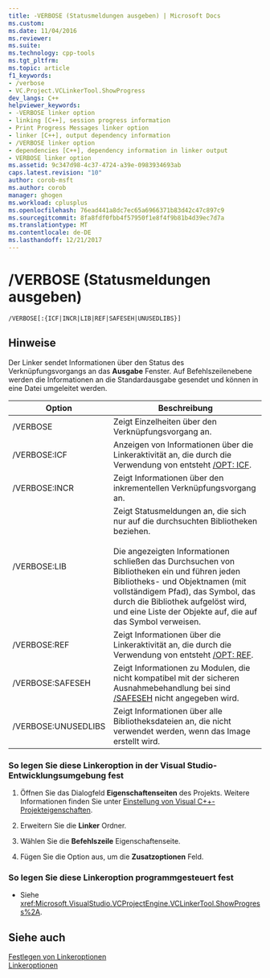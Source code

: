 ```yaml
---
title: -VERBOSE (Statusmeldungen ausgeben) | Microsoft Docs
ms.custom: 
ms.date: 11/04/2016
ms.reviewer: 
ms.suite: 
ms.technology: cpp-tools
ms.tgt_pltfrm: 
ms.topic: article
f1_keywords:
- /verbose
- VC.Project.VCLinkerTool.ShowProgress
dev_langs: C++
helpviewer_keywords:
- -VERBOSE linker option
- linking [C++], session progress information
- Print Progress Messages linker option
- linker [C++], output dependency information
- /VERBOSE linker option
- dependencies [C++], dependency information in linker output
- VERBOSE linker option
ms.assetid: 9c347d98-4c37-4724-a39e-0983934693ab
caps.latest.revision: "10"
author: corob-msft
ms.author: corob
manager: ghogen
ms.workload: cplusplus
ms.openlocfilehash: 76ead441a8dc7ec65a6966371b83d42c47c897c9
ms.sourcegitcommit: 8fa8fdf0fbb4f57950f1e8f4f9b81b4d39ec7d7a
ms.translationtype: MT
ms.contentlocale: de-DE
ms.lasthandoff: 12/21/2017
---
```

# <a name="verbose-print-progress-messages"></a>/VERBOSE (Statusmeldungen ausgeben)
```  
/VERBOSE[:{ICF|INCR|LIB|REF|SAFESEH|UNUSEDLIBS}]  
```  
  
## <a name="remarks"></a>Hinweise  
 Der Linker sendet Informationen über den Status des Verknüpfungsvorgangs an das **Ausgabe** Fenster. Auf Befehlszeilenebene werden die Informationen an die Standardausgabe gesendet und können in eine Datei umgeleitet werden.  
  
|Option|Beschreibung|  
|------------|-----------------|  
|/VERBOSE|Zeigt Einzelheiten über den Verknüpfungsvorgang an.|  
|/VERBOSE:ICF|Anzeigen von Informationen über die Linkeraktivität an, die durch die Verwendung von entsteht [/OPT: ICF](../../build/reference/opt-optimizations.md).|  
|/VERBOSE:INCR|Zeigt Informationen über den inkrementellen Verknüpfungsvorgang an.|  
|/VERBOSE:LIB|Zeigt Statusmeldungen an, die sich nur auf die durchsuchten Bibliotheken beziehen.<br /><br /> Die angezeigten Informationen schließen das Durchsuchen von Bibliotheken ein und führen jeden Bibliotheks- und Objektnamen (mit vollständigem Pfad), das Symbol, das durch die Bibliothek aufgelöst wird, und eine Liste der Objekte auf, die auf das Symbol verweisen.|  
|/VERBOSE:REF|Zeigt Informationen über die Linkeraktivität an, die durch die Verwendung von entsteht [/OPT: REF](../../build/reference/opt-optimizations.md).|  
|/VERBOSE:SAFESEH|Zeigt Informationen zu Modulen, die nicht kompatibel mit der sicheren Ausnahmebehandlung bei sind [/SAFESEH](../../build/reference/safeseh-image-has-safe-exception-handlers.md) nicht angegeben wird.|  
|/VERBOSE:UNUSEDLIBS|Zeigt Informationen über alle Bibliotheksdateien an, die nicht verwendet werden, wenn das Image erstellt wird.|  
  
### <a name="to-set-this-linker-option-in-the-visual-studio-development-environment"></a>So legen Sie diese Linkeroption in der Visual Studio-Entwicklungsumgebung fest  
  
1.  Öffnen Sie das Dialogfeld **Eigenschaftenseiten** des Projekts. Weitere Informationen finden Sie unter [Einstellung von Visual C++-Projekteigenschaften](../../ide/working-with-project-properties.md).  
  
2.  Erweitern Sie die **Linker** Ordner.  
  
3.  Wählen Sie die **Befehlszeile** Eigenschaftenseite.  
  
4.  Fügen Sie die Option aus, um die **Zusatzoptionen** Feld.  
  
### <a name="to-set-this-linker-option-programmatically"></a>So legen Sie diese Linkeroption programmgesteuert fest  
  
-   Siehe <xref:Microsoft.VisualStudio.VCProjectEngine.VCLinkerTool.ShowProgress%2A>.  
  
## <a name="see-also"></a>Siehe auch  
 [Festlegen von Linkeroptionen](../../build/reference/setting-linker-options.md)   
 [Linkeroptionen](../../build/reference/linker-options.md)